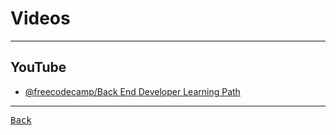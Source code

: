 # Videos

---

## YouTube

- [@freecodecamp/Back End Developer Learning Path](https://youtube.com/playlist?list=PLWKjhJtqVAbn21gs5UnLhCQ82f923WCgM&si=U-vf7pDXxQFMJvdp)

---

[<kbd> Back </kbd>](./../readme.md)
